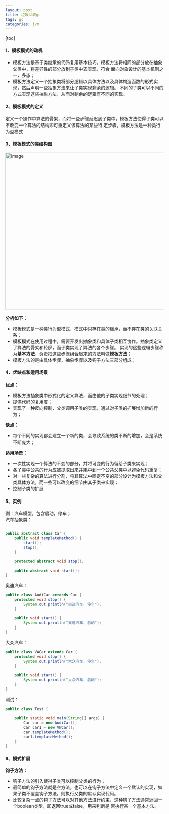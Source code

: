 ```yaml
---
layout: post
title: 垃圾回收gc
tags: gc
categories: jvm
--- 
```

[toc]   
      
    
#### 1、模板模式的动机    
* 模板方法是基于类继承的代码复用基本技巧，模板方法将相同的部分放在抽象父类中，将差异性的部分放到子类中去实现，符合
面向对象设计的基本机制之一，多态；   
* 模板方法定义一个抽象类将部分逻辑以具体方法以及具体构造函数的形式实现，然后声明一些抽象方法来让子类实现剩余的逻辑。
不同的子类可以不同的方式实现这些抽象方法，从而对剩余的逻辑有不同的实现。  

#### 2、模板模式的定义   
定义一个操作中算法的骨架，而将一些步骤延迟到子类中，模板方法使得子类可以不改变一个算法的结构即可重定义该算法的某些特
定步骤。模板方法是一种类行为型模式
	    
#### 3、模板模式的类结构图     
<img src="https://zy123a.github.io/zy-blog/images/mode/模板模式.png" width="600" height="500" alt="image"/>    
 
**分析如下：**  
* 模板模式是一种类行为型模式，模式中只存在类的继承，而不存在类的关联关系；  
* 模板模式在使用过程中，需要开发出抽象类和具体子类相互协作。抽象类定义了算法的骨架和轮廓，而子类实现了算法的各个步骤。
实现的这些逻辑步骤称为**基本方法**，负责把这些步骤组合起来的方法叫做**模板方法**；   
* 模板方法的是由具体步骤，抽象步骤以及钩子方法三部分组成；  

#### 4、优缺点和适用场景   
**优点：**   
* 模板方法抽象类中形式化的定义算法，而由他的子类实现细节的处理；   
* 提供代码的复用度；  
* 实现了一种反向控制，父类调用子类的实现，通过对子类的扩展增加新的行为；  
   
**缺点：**  
* 每个不同的实现都会建立一个新的类，会导致系统的类不断的增加，会是系统不断庞大；

**适用场景：**  
* 一次性实现一个算法的不变的部分，并将可变的行为留给子类来实现；  
* 各子类中公共的行为应被提取出来并集中到一个公共父类中以避免代码重复；  
* 对一些复杂的算法进行分割，将其算法中固定不变的部分设计为模板方法和父类具体方法，而一些可以改变的细节由其子类来实现；  
* 控制子类的扩展

#### 5、实例
例：汽车模型，包含启动，停车；    
  汽车抽象类：   
```java

public abstract class Car {
    public void templateMethod() {
        start();
        stop();
    }

    protected abstract void stop();

    public abstract void start();
}
```   

奥迪汽车：  
```java
public class AudiCar extends Car {
    protected void stop() {
        System.out.println("奥迪汽车，停车");
    }

    public void start() {
        System.out.println("奥迪汽车，启动");
    }
}
```   

大众汽车：  
```java
public class VWCar extends Car {
    protected void stop() {
        System.out.println("大众汽车，停车");
    }

    public void start() {
        System.out.println("大众汽车，启动");
    }
}

```   

测试：  
```java
public class Test {

    public static void main(String[] args) {
        Car car = new AudiCar();
        Car car1 = new VWCar();
        car.templateMethod();
        car1.templateMethod();
    }
}
```  

#### 6、模式扩展  
**钩子方法：**  
 * 钩子方法的引入使得子类可以控制父类的行为；  
 * 最简单的钩子方法就是空方法，也可以在钩子方法中定义一个默认的实现，如果子类不覆盖钩子方法，则执行父类的默认实现代码。    
 * 比较复杂一点的钩子方法可以对其他方法进行约束，这种钩子方法通常返回一个boolean类型，即返回true或false，用来判断是
 否执行某一个基本方法。